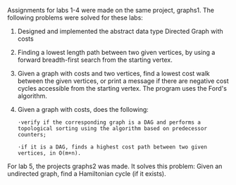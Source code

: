 Assignments for labs 1-4 were made on the same project, graphs1. The following problems were solved for these labs:

1. Designed and implemented the abstract data type Directed Graph with costs
2. Finding a lowest length path between two given vertices, by using a forward breadth-first search from the starting vertex.
3. Given a graph with costs and two vertices, find a lowest cost walk between the given vertices, or print a message if there are negative cost cycles accessible from the starting vertex. The program uses the Ford's algorithm.
4. Given a graph with costs, does the following:
  
       ·verify if the corresponding graph is a DAG and performs a topological sorting using the algorithm based on predecessor counters;
  
       ·if it is a DAG, finds a highest cost path between two given vertices, in O(m+n).
  
For lab 5, the projects graphs2 was made. It solves this problem: Given an undirected graph, find a Hamiltonian cycle (if it exists).
